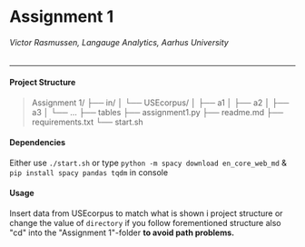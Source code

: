 # Assignment 1 
###### Victor Rasmussen, Langauge Analytics, Aarhus University
-----


#### Project Structure

>Assignment 1/
├── in/
│   └── USEcorpus/
│       ├── a1
│       ├── a2
│       ├── a3
│       └── ...
├── tables
├── assignment1.py
├── readme.md
├── requirements.txt
└── start.sh 

#### Dependencies

Either use ```./start.sh``` or type ```python -m spacy download en_core_web_md``` &
```pip install spacy pandas tqdm``` in console

#### Usage

Insert data from USEcorpus to match what is shown i project structure or change the value of ```directory``` if you follow forementioned structure also "cd" into the "Assignment 1"-folder **to avoid path problems.**

